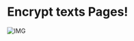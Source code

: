 # Encrypt texts Pages!

![IMG](https://github.com/adrxxnz/EncryptWeb/assets/121118634/1038dcf6-280d-49b0-b7fd-1f644ab93b78)

